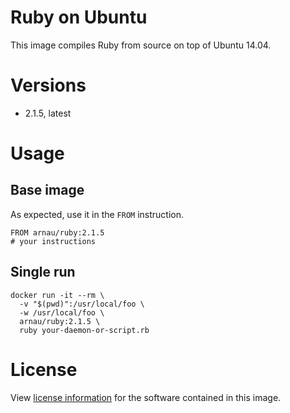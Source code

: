 # Ruby on Ubuntu

This image compiles Ruby from source on top of Ubuntu 14.04.


# Versions

* 2.1.5, latest


# Usage

## Base image

As expected, use it in the `FROM` instruction.

    FROM arnau/ruby:2.1.5
    # your instructions

## Single run

    docker run -it --rm \
      -v "$(pwd)":/usr/local/foo \
      -w /usr/local/foo \
      arnau/ruby:2.1.5 \
      ruby your-daemon-or-script.rb


# License

View [license information](https://www.ruby-lang.org/en/about/license.txt)
for the software contained in this image.
